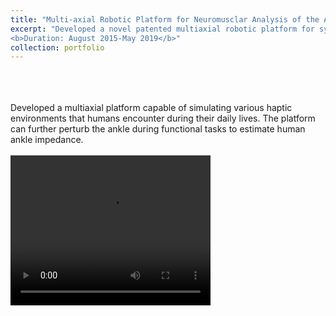 ```yaml
---
title: "Multi-axial Robotic Platform for Neuromusclar Analysis of the Ankle"
excerpt: "Developed a novel patented multiaxial robotic platform for system identification of human ankle<br/>
<b>Duration: August 2015-May 2019</b>"
collection: portfolio
---
```

<br>
<br>
<br>
Developed a multiaxial platform capable of simulating various haptic environments that humans encounter during their daily lives. The platform can further perturb the ankle during functional tasks to estimate human ankle impedance.
<br>
<br>
<video width="320" height="240" controls>
  <source src="/images/AnkleRoboticPlatform.mp4" type="video/mp4">

